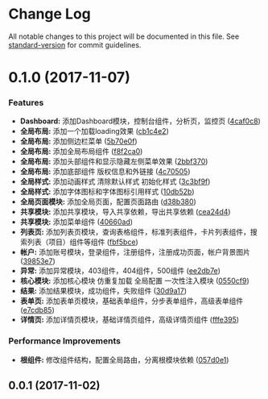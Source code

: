 # Change Log

All notable changes to this project will be documented in this file. See [standard-version](https://github.com/conventional-changelog/standard-version) for commit guidelines.

<a name="0.1.0"></a>
# 0.1.0 (2017-11-07)


### Features

* **Dashboard:**  添加Dashboard模块，控制台组件，分析页，监控页 ([4caf0c8](https://github.com/jiayisheji/ng4-admin-pro/commit/4caf0c8))
* **全局布局:**  添加一个加载loading效果 ([cb1c4e2](https://github.com/jiayisheji/ng4-admin-pro/commit/cb1c4e2))
* **全局布局:**  添加侧边栏菜单 ([5b70e0f](https://github.com/jiayisheji/ng4-admin-pro/commit/5b70e0f))
* **全局布局:**  添加全局布局组件 ([f8f2ca0](https://github.com/jiayisheji/ng4-admin-pro/commit/f8f2ca0))
* **全局布局:**  添加头部组件和显示隐藏左侧菜单效果 ([2bbf370](https://github.com/jiayisheji/ng4-admin-pro/commit/2bbf370))
* **全局布局:**  添加底部组件 版权信息和外链接 ([4c70505](https://github.com/jiayisheji/ng4-admin-pro/commit/4c70505))
* **全局样式:**  添加动画样式 清除默认样式 初始化样式 ([3c3bf9f](https://github.com/jiayisheji/ng4-admin-pro/commit/3c3bf9f))
* **全局样式:**  添加字体图标和字体图标引用样式 ([10db52b](https://github.com/jiayisheji/ng4-admin-pro/commit/10db52b))
* **全局页面模块:**  添加全局页面，配置页面路由 ([d38b380](https://github.com/jiayisheji/ng4-admin-pro/commit/d38b380))
* **共享模块:**  添加共享模块，导入共享依赖，导出共享依赖 ([cea24d4](https://github.com/jiayisheji/ng4-admin-pro/commit/cea24d4))
* **共享模块:**  添加菜单组件 ([40660ad](https://github.com/jiayisheji/ng4-admin-pro/commit/40660ad))
* **列表页:**  添加列表页模块，查询表格组件，标准列表组件，卡片列表组件，搜索列表（项目）组件等组件 ([fbf5bce](https://github.com/jiayisheji/ng4-admin-pro/commit/fbf5bce))
* **帐户:**  添加账号模块，登录组件，注册组件，注册成功页面，帐户背景图片 ([39853e7](https://github.com/jiayisheji/ng4-admin-pro/commit/39853e7))
* **异常:**  添加异常模块，403组件，404组件，500组件 ([ee2db7e](https://github.com/jiayisheji/ng4-admin-pro/commit/ee2db7e))
* **核心模块:**  添加核心模块 仿重复加载 全局配置 一次性注入模块 ([0550cf9](https://github.com/jiayisheji/ng4-admin-pro/commit/0550cf9))
* **结果:**  添加结果模块，成功组件，失败组件 ([30d9a17](https://github.com/jiayisheji/ng4-admin-pro/commit/30d9a17))
* **表单页:**  添加表单页模块，基础表单组件，分步表单组件，高级表单组件 ([e7cdb85](https://github.com/jiayisheji/ng4-admin-pro/commit/e7cdb85))
* **详情页:**  添加详情页模块，基础详情页组件，高级详情页组件 ([fffe395](https://github.com/jiayisheji/ng4-admin-pro/commit/fffe395))


### Performance Improvements

* **根组件:**  修改组件结构，配置全局路由，分离根模块依赖 ([057d0e1](https://github.com/jiayisheji/ng4-admin-pro/commit/057d0e1))



<a name="0.0.1"></a>
## 0.0.1 (2017-11-02)
